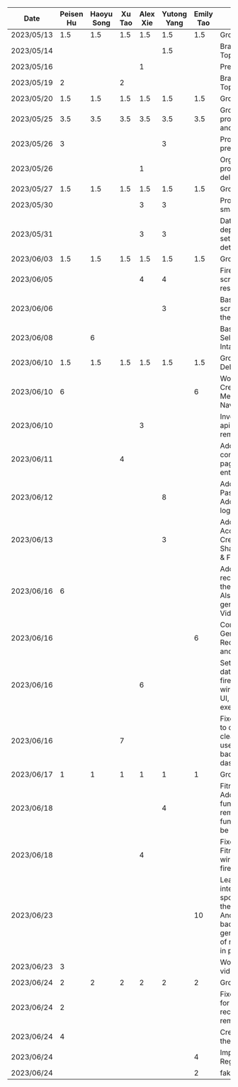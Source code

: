 | Date       | Peisen Hu | Haoyu Song | Xu Tao | Alex Xie | Yutong Yang | Emily Tao | Task                                                                                                                                                                          |
|------------|-----------|------------|--------|----------|-------------|-----------|-------------------------------------------------------------------------------------------------------------------------------------------------------------------------------|
| 2023/05/13 | 1.5       | 1.5        | 1.5    | 1.5      | 1.5         | 1.5       | Group Meeting                                                                                                                                                                 |
| 2023/05/14 |           |            |        |          | 1.5         |           | Brainstorm Project Topics                                                                                                                                                     |
| 2023/05/16 |           |            |        | 1        |             |           | Prepared project ideas                                                                                                                                                        |
| 2023/05/19 | 2         |            | 2      |          |             |           | Brainstorming Project Topic                                                                                                                                                   |
| 2023/05/20 | 1.5       | 1.5        | 1.5    | 1.5      | 1.5         | 1.5       | Group Meeting                                                                                                                                                                 |
| 2023/05/25 | 3.5       | 3.5        | 3.5    | 3.5      | 3.5         | 3.5       | Group Meeting for proposal presentation and mockups                                                                                                                           |
| 2023/05/26 | 3         |            |        |          | 3           |           | Proposal presentation preparation & script                                                                                                                                    |
| 2023/05/26 |           |            |        | 1        |             |           | Organized functional properties in deliverable                                                                                                                                |
| 2023/05/27 | 1.5       | 1.5        | 1.5    | 1.5      | 1.5         | 1.5       | Group Meeting                                                                                                                                                                 |
| 2023/05/30 |           |            |        | 3        | 3           |           | Project starter code & small UI updates                                                                                                                                       |
| 2023/05/31 |           |            |        | 3        | 3           |           | Data layer setup, dependency injection setup, and determine detailed app design                                                                                               |
| 2023/06/03 | 1.5       | 1.5        | 1.5    | 1.5      | 1.5         | 1.5       | Group Meeting                                                                                                                                                                 |
| 2023/06/05 |           |            |        | 4        | 4           |           | Firebase setup, login screen & fitness API research                                                                                                                           |
| 2023/06/06 |           |            |        |          | 3           |           | Basic Body Diameter screen, Update app theme                                                                                                                                  |
| 2023/06/08 |           | 6          |        |          |             |           | Basic Daily Journal Selection and Calorie Intake screen                                                                                                                       |
| 2023/06/10 | 1.5       | 1.5        | 1.5    | 1.5      | 1.5         | 1.5       | Group Meeting & Deliverable 2                                                                                                                                                 |
| 2023/06/10 | 6         |            |        |          |             | 6         | Working on the Creation of the 2nd Menu (Homepage Navbar)                                                                                                                     |
| 2023/06/10 |           |            |        | 3        |             |           | Investigated into food apis, setup retrofit as remote data source                                                                                                             |
| 2023/06/11 |           |            | 4      |          |             |           | Add back button to come back to previous page, fixed bugs for re entering.                                                                                                    |
| 2023/06/12 |           |            |        |          | 8           |           | Add AccountAcitivity & PasswordResetActivity. Add back buttons and logout button to header                                                                                    |
| 2023/06/13 |           |            |        |          | 3           |           | Add content to AccountAcitivity. Create SharedWithMeActivity & FitnessGoalActivity                                                                                            |
| 2023/06/16 | 6         |            |        |          |             |           | Add the video recommendation list in the home fragment. Also wrote part of the generating code for VideoView                                                                  |
| 2023/06/16 |           |            |        |          |             | 6         | Completed the Generation of the UI for Recipe Generator page and its navigation                                                                                               |
| 2023/06/16 |           |            |        | 6        |             |           | Setup user profile database using firebase firestore, wired in user profile to UI, added Ninja api for exercise data                                                          |
| 2023/06/16 |           |            | 7      |          |             |           | Fixed the bug that nav to other page didn't clean the origin page, use arrow instead of back button, add ui to dashborad.                                                     |
| 2023/06/17 | 1         | 1          | 1      | 1        | 1           | 1         | Group Meeting                                                                                                                                                                 |
| 2023/06/18 |           |            |        |          | 4           |           | FitnessGaolActivity UI Add cards functionality. The remove card functionality has bug to be fixed                                                                             |
| 2023/06/18 |           |            |        | 4        |             |           | Fixed FitnessGoalActivity, wired in data with firestore                                                                                                                       |
| 2023/06/23 |           |            |        |          |             | 10        | Learn to use and integrate the spoonacular API; learn the networking in Android; implement the backend of recipe generator; the rest of ui of recipe generator is in progress |
| 2023/06/23 | 3         |            |        |          |             |           | Working on fixing the videoviews in rec. list                                                                                                                                 |
| 2023/06/24 | 2         | 2          | 2      | 2        | 2           | 2         | Group Meeting                                                                                                                                                                 |
| 2023/06/24 | 2         |            |        |          |             |           | Fixed the functionality for videoviews in the rec list, adding the remaining videoviews                                                                                       |
| 2023/06/24 | 4         |            |        |          |             |           | Creating ImageView for the rec list                                                                                                                                           |
| 2023/06/24 |           |            |        |          |             | 4         | Implemented Regeneration Button                                                                                                                                               |
| 2023/06/24 |           |            |        |          |             | 2         | fake preference bar             
